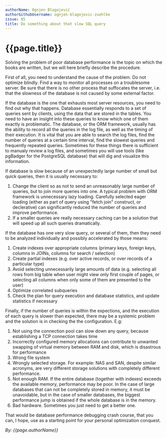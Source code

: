 ```yaml
---
authorName: Ognjen Blagojević
authorGithubUsername: ognjen-blagojevic-zuehlke
issue: 85
title: Do something about that slow SQL query
---
```

# {{page.title}}

Solving the problem of poor database performance is the topic on which the
books are written, but we will here briefly describe the procedure.

First of all, you need to understand the cause of the problem. Do not optimize
blindly. Find a way to monitor all processes on a troublesome server. Be sure
that there is no other process that suffocates the server, i.e. that the
slowness of the database is not caused by some external factor.

If the database is the one that exhausts most server resources, you need to
find out why that happens. Database essentially responds to a set of queries
sent by clients, using the data that are stored in the tables. You need to
have an insight into these queries to know which one of them exactly is
problematic. The database, or the ORM framework, usually has the ability to
record all the queries in the log file, as well as the timing of their
execution. It is vital that you are able to search the log files, find the
number of queries at a certain time interval, find the slowest queries and
frequently repeated queries. Sometimes for these things there is sufficient to
manualy review a log files, and sometimes you will use tools (like pgBadger
for the PostgreSQL database) that will dig and visualize this information.

If database is slow because of an unexpectedly large number of small but quick
queries, then it is usually necessary to:
1. Change the client so as not to send an unreasonably large number of
queries, but to join more queries into one. A typical problem with ORM
framework is unnecessary lazy loading. Carefully selected eager loading
(either as part of query using "fetch join" construct, or declerative) can
significantly reduced the number of queries and improve performance.
1. If a smaller queries are really necessary caching can be a solution that
will speed up all such queries dramatically.

If the database has one very slow query, or several of them, then they need to
be analyzed individually and possibly accelerated by those means:
1. Create indexes over appropriate columns (primary keys, foreign keys,
columns in JOINs, columns for search / selection)
1. Create partial indexes (e.g. over active records, or over records of a
particular type)
1. Avoid selecting unnecessarily large amounts of data (e.g. selecting all
rows from big table when user might view only first couple of pages, or
selecting all columns when only some of them are presented to the user)
1. Optimize correlated subqueries
1. Check the plan for query execution and database statistics, and update
statistics if necessary

Finally, if the number of queries is within the expections, and the execution
of each query is slower than expected, there may be a systemic problem and the
solution is in checking the the configuration. E.g:
1. Not using the connection pool can slow down any query, because establishing
a TCP connection takes time
1. Incorrectly configured memory allocations can contribute to unwanted
swapping of virtual memory between RAM and disk, which is disastrous for
performance
1. Wrong file system
1. Wrongly selected storage. For example: NAS and SAN, despite similar
acronyms, are very different storage solutions with completely different
performance.
1. Not enough RAM. If the entire database (together with indexes) exceeds the
available memory, performance may be poor. In the case of large databases that
can not be completely stored in memory, it must be unavoidable, but in the
case of smaller databases, the biggest performance jump is obtained if the
whole database is in the memory.
1. Bad hardware. Sometimes you just need to get a better one.

That would be database performance debugging crash course, that you can, I
hope, use as a starting point for your personal optimization conquest.

*By: {{page.authorName}}*

